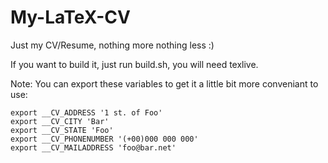 # My-LaTeX-CV
Just my CV/Resume, nothing more nothing less :)

If you want to build it, just run build.sh, you will need texlive.

Note: You can export these variables to get it a little bit more conveniant to use:
```
export __CV_ADDRESS '1 st. of Foo'
export __CV_CITY 'Bar'
export __CV_STATE 'Foo'
export __CV_PHONENUMBER '(+00)000 000 000'
export __CV_MAILADDRESS 'foo@bar.net'
```
